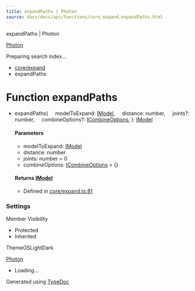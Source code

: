 ```yaml
---
title: expandPaths | Photon
source: docs/docs/api/functions/core_expand.expandPaths.html
---
```


expandPaths | Photon

[Photon](../index.html)




Preparing search index...

* [core/expand](../modules/core_expand.html)
* expandPaths

# Function expandPaths

* expandPaths(
      modelToExpand: [IModel](../interfaces/core_schema.IModel.html),
      distance: number,
      joints?: number,
      combineOptions?: [ICombineOptions](../interfaces/core_maker.ICombineOptions.html),
  ): [IModel](../interfaces/core_schema.IModel.html)

  #### Parameters

  + modelToExpand: [IModel](../interfaces/core_schema.IModel.html)
  + distance: number
  + joints: number = 0
  + combineOptions: [ICombineOptions](../interfaces/core_maker.ICombineOptions.html) = {}

  #### Returns [IModel](../interfaces/core_schema.IModel.html)

  + Defined in [core/expand.ts:81](https://github.com/mwhite454/photon/blob/main/packages/photon/src/core/expand.ts#L81)

### Settings

Member Visibility

* Protected
* Inherited

ThemeOSLightDark

[Photon](../index.html)

* Loading...

Generated using [TypeDoc](https://typedoc.org/)
